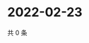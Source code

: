 # 2022-02-23

共 0 条

<!-- BEGIN WEIBO -->
<!-- 最后更新时间 Wed Feb 23 2022 17:01:01 GMT+0800 (China Standard Time) -->

<!-- END WEIBO -->
